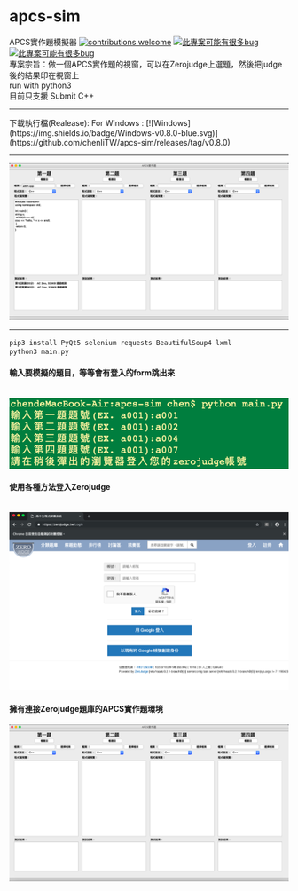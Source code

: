 ﻿# apcs-sim
APCS實作題模擬器
[![contributions welcome](https://img.shields.io/badge/contributions-welcome-brightgreen.svg?style=flat)](https://github.com/chenliTW/apcs-sim/issues)  [![此專案可能有很多bug](https://img.shields.io/badge/%E6%AD%A4%E5%B0%88%E6%A1%88-%E5%8F%AF%E8%83%BD%E6%9C%89%E5%BE%88%E5%A4%9Abug-red.svg)](https://github.com/chenliTW/apcs-sim/)
[![此專案可能有很多bug](https://img.shields.io/badge/APCS-%E5%AF%A6%E4%BD%9C%E9%A1%8C%E5%A5%BD%E9%9B%A3-red.svg)](https://apcs.csie.ntnu.edu.tw/)
<br>
專案宗旨：做一個APCS實作題的視窗，可以在Zerojudge上選題，然後把judge後的結果印在視窗上<br>
run with python3<br>
目前只支援 Submit C++<br>
<hr>
下載執行檔(Realease):
For Windows : [![Windows](https://img.shields.io/badge/Windows-v0.8.0-blue.svg)](https://github.com/chenliTW/apcs-sim/releases/tag/v0.8.0)
<hr>
<img src="./img/0.png">
<hr>

```
pip3 install PyQt5 selenium requests BeautifulSoup4 lxml
python3 main.py
```
<h4>輸入要模擬的題目，等等會有登入的form跳出來</h4>
<br>
<img src="./img/1.png">
<br>
<h4>使用各種方法登入Zerojudge</h4>
<br>
<img src="./img/2.png">
<br>
<h4>擁有連接Zerojudge題庫的APCS實作題環境</h4>
<img src="./img/3.png">
